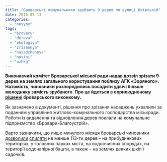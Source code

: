 ```yaml
---
title: "Броварські комунальники зрубають 9 дерев по вулиці Київській"
date: 2016-05-13
categories: 
  - "novyny"
tags: 
  - "brovary"
  - "dereva"
  - "ekologiya"
  - "zrizannya"
  - "nasadzhennya"
  - "novini"
  - "uzhkg"
---
```


**Виконавчий комітет Броварської міської ради надав дозвіл зрізати 9 дерев на землях загального користування поблизу** **АГК «Зоряного». Натомість, чиновники розпорядились посадити удвічі більше молодняку замість зрубаного. Про це йдеться в оприлюдненому [рішенні](http://docs.brovary.org/p35943/10.05.2016/283) броварського виконкому.**

Як зазначено в документі, рішення про зрізання насаджень ухвалили за поданням управління житлово-комунального господарства міськради. Роботи із видалення та відновлення дерев поклали на комунальне підприємство «Бровари-Благоустрій».

Варто зазначити, що лише минулого місяця броварські чиновники [дозволили](https://mpz.brovary.org/u-brovarah-zrubayut-shhe-17-derev-posadyty-obitsyayut-udvichi-bilshe/) [спиляти](https://mpz.brovary.org/brovarskyj-vykonkom-dav-dozvil-zrizaty-shhe-majzhe-sotnyu-derev/) не менше 113-ти дерев – на прибудинкових територіях, у головних парках міста, на водоочисних спорудах, на території водонапірної башти, а також – на землях деяких шкіл і садочків.
